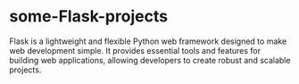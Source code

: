 # some-Flask-projects
Flask is a lightweight and flexible Python web framework designed to make web development simple. It provides essential tools and features for building web applications, allowing developers to create robust and scalable projects.
